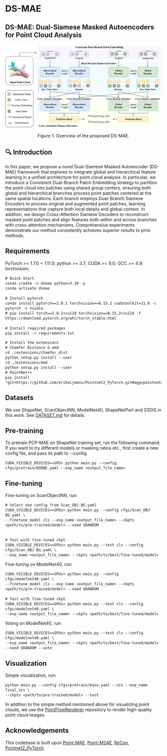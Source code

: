 # DS-MAE


## DS-MAE: Dual-Siamese Masked Autoencoders for Point Cloud Analysis
<div  align="center">    
 <img src="./figs/DSMAE_Structure.png" width = "1100"  align=center />
 <p>Figure 1: Overview of the proposed DS-MAE.</p>
</div>

## 🔍 Introduction
In this paper, we propose a novel Dual-Siamese Masked Autoencoder (DS-MAE) framework that explores to integrate global and hierarchical feature learning in a unified architecture for point cloud analysis. In particular, we introduce a Consistent Dual-Branch Patch Embedding strategy to partition the point cloud into patches using shared group centers, ensuring both global and hierarchical branches process point patches centered at the same spatial locations. Each branch employs Dual-Branch Siamese Encoders to process original and augmented point patches, learning representations that capture both local details and global context. In addition, we design Cross-Attention Siamese Decoders to reconstruct masked point patches and align features both within and across branches with cross-attention mechanisms. Comprehensive experiments demonstrate our method consistently achieves superior results to prior methods.

## Requirements
PyTorch >= 1.7.0 < 1.11.0;
python >= 3.7;
CUDA >= 9.0;
GCC >= 4.9;
torchvision;

```
# Quick Start
conda create -n dsmae python=3.10 -y
conda activate dsmae

# Install pytorch
conda install pytorch==2.0.1 torchvision==0.15.2 cudatoolkit=11.8 -c pytorch -c nvidia
# pip install torch==2.0.1+cu118 torchvision==0.15.2+cu118 -f https://download.pytorch.org/whl/torch_stable.html

# Install required packages
pip install -r requirements.txt
```

```
# Install the extensions
# Chamfer Distance & emd
cd ./extensions/chamfer_dist
python setup.py install --user
cd ./extensions/emd
python setup.py install --user
# PointNet++
pip install "git+https://github.com/erikwijmans/Pointnet2_PyTorch.git#egg=pointnet2_ops&subdirectory=pointnet2_ops_lib"
```

## Datasets

We use ShapeNet, ScanObjectNN, ModelNet40, ShapeNetPart and S3DIS in this work. See [DATASET.md](./DATASET.md) for details.

## Pre-training
To pretrain PCP-MAE on ShapeNet training set, run the following command. If you want to try different models or masking ratios etc., first create a new config file, and pass its path to --config.

```
CUDA_VISIBLE_DEVICES=<GPU> python main.py --config cfgs/pretrain/DSMAE.yaml --exp_name <output_file_name>
```
## Fine-tuning

Fine-tuning on ScanObjectNN, run:
```
# Select one config from Scan_OBJ-BG.yaml
CUDA_VISIBLE_DEVICES=<GPUs> python main.py --config cfgs/Scan_OBJ-BG.yaml \
--finetune_model cls --exp_name <output_file_name> --ckpts <path/to/pre-trained/model> --seed $RANDOM


# Test with fine-tuned ckpt
CUDA_VISIBLE_DEVICES=<GPUs> python main.py --test cls --config cfgs/Scan_OBJ-BG.yaml \
--exp_name <output_file_name> --ckpts <path/to/best/fine-tuned/model>
```
Fine-tuning on ModelNet40, run:
```
CUDA_VISIBLE_DEVICES=<GPUs> python main.py --config cfgs/modelnet40.yaml \
--finetune_model cls --exp_name <output_file_name> --ckpts <path/to/pre-trained/model> --seed $RANDOM

# Test with fine-tuned ckpt
CUDA_VISIBLE_DEVICES=<GPUs> python main.py --test cls --config cfgs/modelnet40.yaml \
--exp_name <output_file_name> --ckpts <path/to/best/fine-tuned/model>
```
Voting on ModelNet40, run:
```
CUDA_VISIBLE_DEVICES=<GPUs> python main.py --test cls --config cfgs/modelnet40.yaml \
--exp_name <output_file_name> --ckpts <path/to/best/fine-tuned/model> --seed $RANDOM --vote
```

## Visualization
Simple visualization, run:
```
python main.py --config cfgs/pretrain/base.yaml --vis --exp_name final_vis \
--ckpts <path/to/pre-trained/model> --test
```

In addition to the simple method mentioned above for visualizing point clouds, we use the [PointFlowRenderer](https://github.com/zekunhao1995/PointFlowRenderer) repository to render high-quality point cloud images.


## Acknowledgements

This codebase is built upon [Point-MAE](https://github.com/Pang-Yatian/Point-MAE), [Point-M2AE](https://github.com/ZrrSkywalker/Point-M2AE), [ReCon](https://github.com/qizekun/ReCon), [Pointnet2_PyTorch](https://github.com/erikwijmans/Pointnet2_PyTorch).
